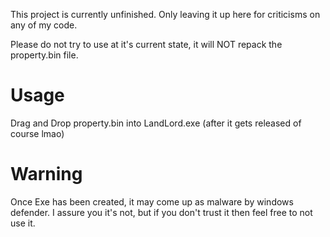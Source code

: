 This project is currently unfinished. Only leaving it up here for criticisms on any of my code.

Please do not try to use at it's current state, it will NOT repack the property.bin file.

# Usage
Drag and Drop property.bin into LandLord.exe (after it gets released of course lmao)

# Warning
Once Exe has been created, it may come up as malware by windows defender. I assure you it's not, but if you don't trust it then feel free to not use it.
